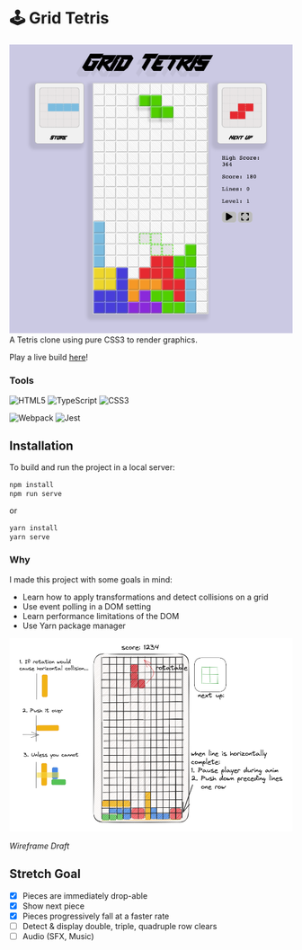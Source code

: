 # 🕹️ Grid Tetris
![Current Wireframe](tetris-wireframe-2.png)
A Tetris clone using pure CSS3 to render graphics.

Play a live build <a href="https://code.aaronishibashi.com/tetris/" target="_blank">here</a>!

### Tools

![HTML5](https://img.shields.io/badge/html5-%23E34F26.svg?style=for-the-badge&logo=html5&logoColor=white)
![TypeScript](https://img.shields.io/badge/typescript-%23007ACC.svg?style=for-the-badge&logo=typescript&logoColor=white)
![CSS3](https://img.shields.io/badge/css3-%231572B6.svg?style=for-the-badge&logo=css3&logoColor=white)

![Webpack](https://img.shields.io/badge/webpack-%238DD6F9.svg?style=for-the-badge&logo=webpack&logoColor=black)
![Jest](https://img.shields.io/badge/-jest-%23C21325?style=for-the-badge&logo=jest&logoColor=white)


## Installation

To build and run the project in a local server:

```shell
npm install
npm run serve
``` 
or
```shell
yarn install
yarn serve
```

### Why

I made this project with some goals in mind:
- Learn how to apply transformations and detect collisions on a grid
- Use event polling in a DOM setting
- Learn performance limitations of the DOM
- Use Yarn package manager

![Tetris Wireframe](tetris-wireframe.png)

*Wireframe Draft*

## Stretch Goal

- [x] Pieces are immediately drop-able
- [x] Show next piece
- [x] Pieces progressively fall at a faster rate
- [ ] Detect & display double, triple, quadruple row clears
- [ ] Audio (SFX, Music)
